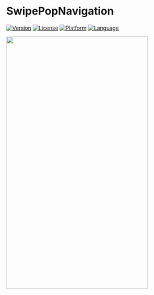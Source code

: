 # SwipePopNavigation

[![Version](https://img.shields.io/cocoapods/v/SwipePopNavigation.svg?style=flat)](https://cocoapods.org/pods/SwipePopNavigation)
[![License](https://img.shields.io/badge/license-MIT-blue.svg?style=flat)](http://mit-license.org)
[![Platform](https://img.shields.io/cocoapods/p/SwipePopNavigation.svg?style=flat)](https://cocoapods.org/pods/SwipePopNavigation)
[![Language](https://img.shields.io/badge/swift-4.0-orange.svg)](https://developer.apple.com/swift)

<img src="https://raw.githubusercontent.com/mukeshydv/SwipePopNavigation/master/screenshot.gif" width="375" height="667" />
